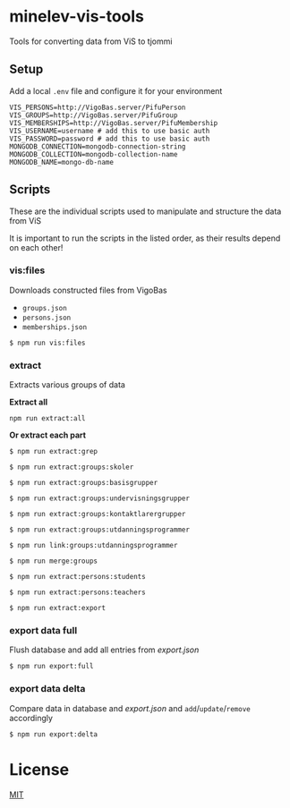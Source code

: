 # minelev-vis-tools

Tools for converting data from ViS to tjommi

## Setup

Add a local `.env` file and configure it for your environment

```
VIS_PERSONS=http://VigoBas.server/PifuPerson
VIS_GROUPS=http://VigoBas.server/PifuGroup
VIS_MEMBERSHIPS=http://VigoBas.server/PifuMembership
VIS_USERNAME=username # add this to use basic auth
VIS_PASSWORD=password # add this to use basic auth
MONGODB_CONNECTION=mongodb-connection-string
MONGODB_COLLECTION=mongodb-collection-name
MONGODB_NAME=mongo-db-name
```

## Scripts
These are the individual scripts used to manipulate and structure the data from ViS

It is important to run the scripts in the listed order, as their results depend on each other!

### vis:files
Downloads constructed files from VigoBas
- `groups.json`
- `persons.json`
- `memberships.json`

```
$ npm run vis:files
```

### extract
Extracts various groups of data

**Extract all**
```
npm run extract:all
```

**Or extract each part**

```
$ npm run extract:grep
```

```
$ npm run extract:groups:skoler
```

```
$ npm run extract:groups:basisgrupper
```

```
$ npm run extract:groups:undervisningsgrupper
```

```
$ npm run extract:groups:kontaktlarergrupper
```

```
$ npm run extract:groups:utdanningsprogrammer
```

```
$ npm run link:groups:utdanningsprogrammer
```

```
$ npm run merge:groups
```

```
$ npm run extract:persons:students
```

```
$ npm run extract:persons:teachers
```

```
$ npm run extract:export
```

### export data full

Flush database and add all entries from *export.json*

```
$ npm run export:full
```

### export data delta

Compare data in database and *export.json* and `add`/`update`/`remove` accordingly

```
$ npm run export:delta
```

# License

[MIT](LICENSE)
